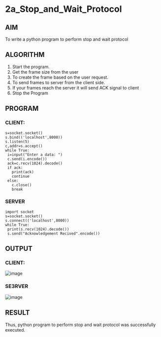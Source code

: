 # 2a_Stop_and_Wait_Protocol
## AIM 
To write a python program to perform stop and wait protocol
## ALGORITHM
1. Start the program.
2. Get the frame size from the user
3. To create the frame based on the user request.
4. To send frames to server from the client side.
5. If your frames reach the server it will send ACK signal to client
6. Stop the Program
## PROGRAM
### CLIENT:
```import socket
s=socket.socket()
s.bind(('localhost',8000))
s.listen(5)
c,addr=s.accept()
while True:
 i=input("Enter a data: ")
 c.send(i.encode())
 ack=c.recv(1024).decode()
 if ack:
   print(ack)
   continue
 else:
   c.close()
   break
```
### SERVER
```
import socket
s=socket.socket()
s.connect(('localhost',8000))
while True:
 print(s.recv(1024).decode())
 s.send("Acknowledgement Recived".encode())
```
## OUTPUT
### CLIENT:
![image](https://github.com/DivyaP0110/2a_Stop_and_Wait_Protocol/assets/144870891/f49a2fb7-b78a-4c0c-b389-f321bd94bb34)
### SE3RVER

![image](https://github.com/DivyaP0110/2a_Stop_and_Wait_Protocol/assets/144870891/424c5286-f539-4dca-a814-52b6fa1810e7)


## RESULT
Thus, python program to perform stop and wait protocol was successfully executed.
